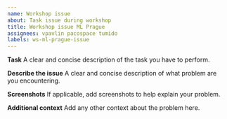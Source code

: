 ```yaml
---
name: Workshop issue
about: Task issue during workshop
title: Workshop issue ML Prague
assignees: vpavlin pacospace tumido
labels: ws-ml-prague-issue
---
```


**Task**
A clear and concise description of the task you have to perform.

**Describe the issue**
A clear and concise description of what problem are you encountering.

**Screenshots**
If applicable, add screenshots to help explain your problem.

**Additional context**
Add any other context about the problem here.